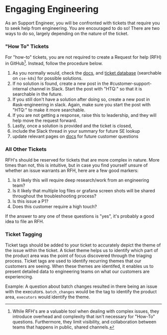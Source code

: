 # Engaging Engineering

As an Support Engineer, you will be confronted with tickets that require you to seek help from engineering. You are encouraged to do so! There are two ways to do so, largely depending on the nature of the ticket.

### "How To" Tickets

For "how-to" tickets, you are not required to create a Request for help (RFH) in GitHub[^1]. Instead, follow the procedure below.

1. As you normally would, check the [docs](https://docs.sourcegraph.com), and [ticket database](https://github.com/sourcegraph/support-tools-internal/tree/main/resolved-tickets) (searchable on `cse-k8s`) for possible solutions.
2. If no solution is found, create a new post in the #customer-support-internal channel in Slack. Start the post with "HTQ:" so that it is searchable in the future.
3. If you still don't have a solution after doing so, create a new post in #ask-engineering in slack. Again, make sure you start the post with "HTQ:" to make it more searchable.
4. If you are not getting a response, raise this to leadership, and they will help move the request forward.
5. Lastly, once a solution is provided and the ticket is closed,
6. include the Slack thread in your summary for future SE lookup
7. update relevant pages on [docs](https://docs.sourcegraph.com) for future customer questions

### All Other Tickets

RFH's should be reserved for tickets that are more complex in nature. More times than not, this is intuitive, but in case you find yourself unsure of whether an issue warrants an RFH, here are a few good markers:

1. Is it likely this will require deep research/work from an engineering team?
2. Is it likely that multiple log files or grafana screen shots will be shared throughout the troubleshooting process?
3. Is this issue a P1?
4. Does this customer require a high touch?

If the answer to any one of these questions is "yes", it's probably a good idea to file an RFH.

### Ticket Tagging

Ticket tags should be added to your ticket to accurately depict the theme of the issue within the ticket. A ticket theme helps us to identify which part of the product area was the point of focus discovered through the triaging process. Ticket tags are used to identify recurring themes that our customers are seeing. When these themes are identifed, it enables us to present detailed data to engineering teams on what our customers are experiencing.

Example: A question about batch changes resulted in there being an issue with the executors.
`batch_changes` would be the tag to identify the product area, `executors` would identify the theme.

[^1]: While RFH's are a valuable tool when dealing with complex issues, they introduce overhead and complexity that isn't necessary for "How-To" questions. Furthermore, they limit visibility, and collaboration between teams that happens in public, shared channels.
